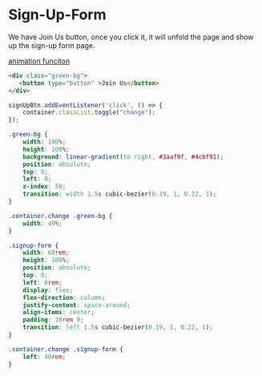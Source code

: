 # Sign-Up-Form

We have Join Us button, once you click it, it will unfold the page and show up the sign-up form page.

[animation funciton](https://www.w3schools.com/cssref/func_cubic-bezier.php#:~:text=A%20Cubic%20Bezier%20curve%20is,time%20and%20the%20final%20state.)


```html
<div class="green-bg">
   <button type="button" >Join Us</button>
</div>
```


```js
signUpBtn.addEventListener('click', () => {
    container.classList.toggle("change");
});
```

```css
.green-bg {
    width: 100%;
    height: 100%;
    background: linear-gradient(to right, #3aaf9f, #4cbf91);
    position: absolute;
    top: 0;
    left: 0;
    z-index: 50;
    transition: width 1.5s cubic-bezier(0.19, 1, 0.22, 1);
}

.container.change .green-bg {
    width: 40%;
}

.signup-form {
    width: 60rem;
    height: 100%;
    position: absolute;
    top: 0;
    left: 0rem;
    display: flex;
    flex-direction: column;
    justify-content: space-around;
    align-items: center;
    padding: 10rem 0;
    transition: left 1.5s cubic-bezier(0.19, 1, 0.22, 1);
}

.container.change .signup-form {
    left: 40rem;
}
```
